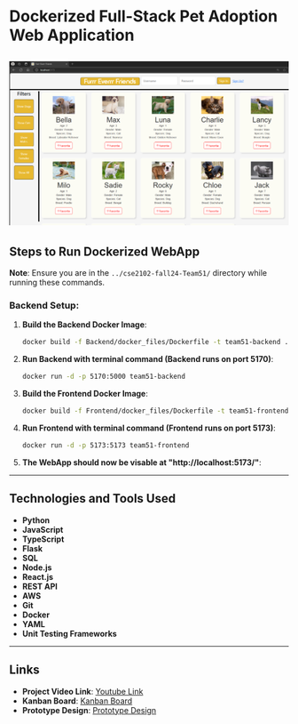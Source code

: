 # Dockerized Full-Stack Pet Adoption Web Application

![Frontend Snapshot](Frontend/Snapshots/Frontend.png "Frontend Preview")
---

## **Steps to Run Dockerized WebApp**

**Note**: Ensure you are in the `../cse2102-fall24-Team51/` directory while running these commands.

### **Backend Setup**:

1. **Build the Backend Docker Image**:
   ```bash
   docker build -f Backend/docker_files/Dockerfile -t team51-backend .

2. **Run Backend with terminal command (Backend runs on port 5170)**:
   ```bash
   docker run -d -p 5170:5000 team51-backend
   
3. **Build the Frontend Docker Image**:
   ```bash
   docker build -f Frontend/docker_files/Dockerfile -t team51-frontend .
   
4. **Run Frontend with terminal command (Frontend runs on port 5173)**:
   ```bash
   docker run -d -p 5173:5173 team51-frontend
   
5.  **The WebApp should now be visable at "http://localhost:5173/"**:

---
## **Technologies and Tools Used**
- **Python**
- **JavaScript**
- **TypeScript**
- **Flask**
- **SQL**
- **Node.js**
- **React.js**
- **REST API**
- **AWS**
- **Git**
- **Docker**
- **YAML**
- **Unit Testing Frameworks**

---

## **Links**
- **Project Video Link**: [Youtube Link](https://youtu.be/wL0esWZsHKM)  
- **Kanban Board**: [Kanban Board](https://trello.com/b/j8t0Ulvk/group-51-jira-kaban-board)  
- **Prototype Design**: [Prototype Design](https://www.figma.com/design/mKMWW1sIOVpuQKOlapBINQ/ishayu.ray)

